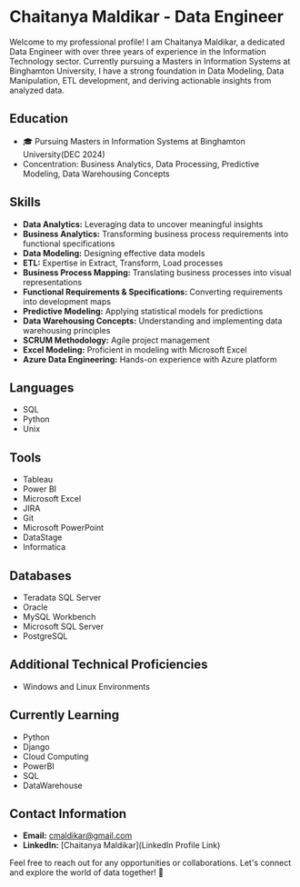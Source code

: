 # Chaitanya Maldikar - Data Engineer 

Welcome to my professional profile! I am Chaitanya Maldikar, a dedicated Data Engineer with over three years of experience in the Information Technology sector. Currently pursuing a Masters in Information Systems at Binghamton University, I have a strong foundation in Data Modeling, Data Manipulation, ETL development, and deriving actionable insights from analyzed data.

## Education
- 🎓 Pursuing Masters in Information Systems at Binghamton University(DEC 2024)
- Concentration: Business Analytics, Data Processing, Predictive Modeling, Data Warehousing Concepts

## Skills
- **Data Analytics:** Leveraging data to uncover meaningful insights
- **Business Analytics:** Transforming business process requirements into functional specifications
- **Data Modeling:** Designing effective data models
- **ETL:** Expertise in Extract, Transform, Load processes
- **Business Process Mapping:** Translating business processes into visual representations
- **Functional Requirements & Specifications:** Converting requirements into development maps
- **Predictive Modeling:** Applying statistical models for predictions
- **Data Warehousing Concepts:** Understanding and implementing data warehousing principles
- **SCRUM Methodology:** Agile project management
- **Excel Modeling:** Proficient in modeling with Microsoft Excel
- **Azure Data Engineering:** Hands-on experience with Azure platform

## Languages
- SQL
- Python
- Unix

## Tools
- Tableau
- Power BI
- Microsoft Excel
- JIRA
- Git
- Microsoft PowerPoint
- DataStage
- Informatica

## Databases
- Teradata SQL Server
- Oracle
- MySQL Workbench
- Microsoft SQL Server
- PostgreSQL

## Additional Technical Proficiencies
- Windows and Linux Environments

## Currently Learning
- Python
- Django
- Cloud Computing
- PowerBI
- SQL
- DataWarehouse

## Contact Information
- **Email:** cmaldikar@gmail.com
- **LinkedIn:** [Chaitanya Maldikar](LinkedIn Profile Link)

Feel free to reach out for any opportunities or collaborations. Let's connect and explore the world of data together! 🚀
